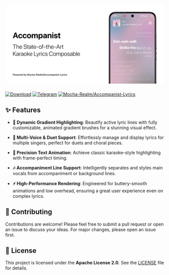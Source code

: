 <img src="./artwork/banner.png" style="border-radius: 6px; margin-bottom: 8px">

[![Download](https://img.shields.io/badge/Download-DEMO%20APK-green?logo=github)](https://github.com/6xingyv/Accompanist/releases/latest)
[![Telegram](https://img.shields.io/badge/Telegram-Community-blue?logo=telegram)](https://t.me/mocha_pot)
[![Mocha-Realm/Accompanist-Lyrics](https://img.shields.io/badge/Powered%20by-Accompanist--Lyrics-D97852)](https://github.com/Mocha-Realm/Accompanist-Lyrics)

## ✨ Features

- **🌈 Dynamic Gradient Highlighting**: Beautify active lyric lines with fully customizable, animated gradient brushes for a stunning visual effect.

- **🎤 Multi-Voice & Duet Support**: Effortlessly manage and display lyrics for multiple singers, perfect for duets and choral pieces.

- **🎨 Precision Text Animation**: Achieve classic karaoke-style highlighting with frame-perfect timing.

- **🎶 Accompaniment Line Support**: Intelligently separates and styles main vocals from accompaniment or background lines.

- **⚡️ High-Performance Rendering**: Engineered for buttery-smooth animations and low overhead, ensuring a great user experience even on complex lyrics.

## 🤝 Contributing

Contributions are welcome\! Please feel free to submit a pull request or open an issue to discuss your ideas. For major changes, please open an issue first.


## 📜 License

This project is licensed under the **Apache License 2.0**. See the [LICENSE](http://www.apache.org/licenses/LICENSE-2.0.txt) file for details.